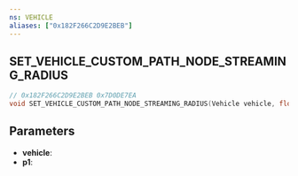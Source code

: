 ```yaml
---
ns: VEHICLE
aliases: ["0x182F266C2D9E2BEB"]
---
```

## SET_VEHICLE_CUSTOM_PATH_NODE_STREAMING_RADIUS

```c
// 0x182F266C2D9E2BEB 0x7D0DE7EA
void SET_VEHICLE_CUSTOM_PATH_NODE_STREAMING_RADIUS(Vehicle vehicle, float p1);
```


## Parameters
* **vehicle**: 
* **p1**: 

